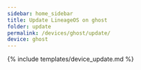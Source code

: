 ```yaml
---
sidebar: home_sidebar
title: Update LineageOS on ghost
folder: update
permalink: /devices/ghost/update/
device: ghost
---
```

{% include templates/device_update.md %}
